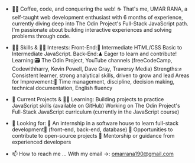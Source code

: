 - 🙋‍♂️ Coffee, code, and conquering the web! ☕ That's me, UMAR RANA, a self-taught web development enthusiast with 6 months of experience, currently diving deep into The Odin Project's Full-Stack JavaScript path. I'm passionate about building interactive experiences and solving problems through code.

- 🧑‍💻 Skills & 🧑‍🏫 Interests:
Front-End:🧩 Intermediate HTML/CSS Basic to Intermediate JavaScript.
Back-End:♟ Eager to learn and contribute!
Learning:🗃 The Odin Project, YouTube channels (freeCodeCamp, Codewithharry, Kevin Powell, Dave Gray, Traversy Media)
Strengths:✊ Consistent learner, strong analytical skills, driven to grow and lead
Areas for Improvement:🧗 Time management, discipline, decision making, technical documentation, English fluency

- 🧳 Current Projects & 🧑‍🏫 Learning:
Building projects to practice JavaScript skills (available on GitHub)
Working on The Odin Project's Full-Stack JavaScript curriculum (currently in the JavaScript course)

- 👀 Looking for:
🚨 An internship in a software house to learn full-stack development🚀 (front-end, back-end, database)
🔦 Opportunities to contribute to open-source projects
🫅 Mentorship or guidance from experienced developers

-  📫 How to reach me ... With my email →: omarrana190@gmail.com
<!---
OmarRana-dev/omarrana-dev is a ✨ special ✨ repository because its `README.md` (this file) appears on your GitHub profile.
You can click the Preview link to take a look at your changes.
--->
